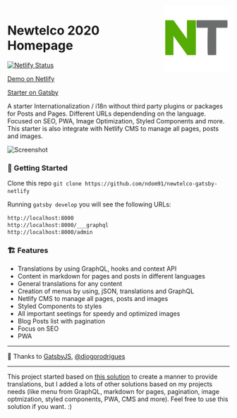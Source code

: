 <img align="right" src="./src/images/newtelco-sm.svg" width="150">

# Newtelco 2020 Homepage

[![Netlify Status](https://api.netlify.com/api/v1/badges/cf33095a-f908-48bc-9356-7e59a85a4e26/deploy-status)](https://app.netlify.com/sites/newtelco-gatsby/deploys)

[Demo on Netlify](https://newtelco-gatsby.netlify.com/)

[Starter on Gatsby](https://www.gatsbyjs.org/starters/diogorodrigues/iceberg-gatsby-multilang/)

A starter Internationalization / i18n without third party plugins or packages for Posts and Pages. Different URLs dependending on the language. Focused on SEO, PWA, Image Optimization, Styled Components and more. This starter is also integrate with Netlify CMS to manage all pages, posts and images.

![Screenshot](https://i.imgur.com/uz7bPIR.png)

### 🚀 Getting Started

Clone this repo `git clone https://github.com/ndom91/newtelco-gatsby-netlify`  

Running `gatsby develop` you will see the following URLs:

```
http://localhost:8000
http://localhost:8000/___graphql
http://localhost:8000/admin
```

### 🏗️ Features

-   Translations by using GraphQL, hooks and context API
-   Content in markdown for pages and posts in different languages
-   General translations for any content
-   Creation of menus by using, jSON, translations and GraphQL
-   Netlify CMS to manage all pages, posts and images
-   Styled Components to styles
-   All important seetings for speedy and optimized images
-   Blog Posts list with pagination
-   Focus on SEO
-   PWA

---

💜 Thanks to [GatsbyJS](https://github.com/gatsbyjs/gatsby/tree/master/examples/using-i18n), [@diogorodrigues](https://github.com/diogorodrigues/iceberg-gatsby-multilang/)

---

This project started based on [this solution](https://github.com/gatsbyjs/gatsby/tree/master/examples/using-i18n) to create a manner to provide translations, but I added a lots of other solutions based on my projects needs (like menu from GraphQL, markdown for pages, pagination, image optmization, styled components, PWA, CMS and more). Feel free to use this solution if you want. :)
